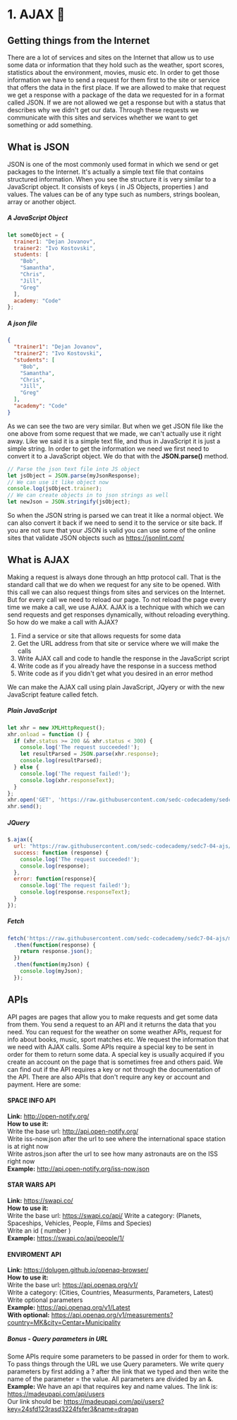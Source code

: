 # 1. AJAX &#x1F34E;
## Getting things from the Internet
There are a lot of services and sites on the Internet that allow us to use some data or information that they hold such as the weather, sport scores, statistics about the environment, movies, music etc. In order to get those information we have to send a request for them first to the site or service that offers the data in the first place. If we are allowed to make that request we get a response with a package of the data we requested for in a format called JSON. If we are not allowed we get a response but with a status that describes why we didn't get our data. Through these requests we communicate with this sites and services whether we want to get something or add something. 

## What is JSON
JSON is one of the most commonly used format in which we send or get packages to the Internet. It's actually a simple text file that contains structured information. When you see the structure it is very similar to a JavaScript object. It consists of keys ( in JS Objects, properties ) and values. The values can be of any type such as numbers, strings boolean, array or another object. 

##### A JavaScript Object
```javascript
let someObject = {
  trainer1: "Dejan Jovanov",
  trainer2: "Ivo Kostovski",
  students: [
    "Bob",
    "Samantha",
    "Chris",
    "Jill",
    "Greg"
  ],
  academy: "Code"
};
```
##### A json file
```json
{
  "trainer1": "Dejan Jovanov",
  "trainer2": "Ivo Kostovski",
  "students": [
    "Bob",
    "Samantha",
    "Chris",
    "Jill",
    "Greg"
  ],
  "academy": "Code"
}
```
As we can see the two are very similar. But when we get JSON file like the one above from some request that we made, we can't actually use it right away. Like we said it is a simple text file, and thus in JavaScript it is just a simple string. In order to get the information we need we first need to convert it to a JavaScript object. We do that with the **JSON.parse()** method.
```javascript
// Parse the json text file into JS object
let jsObject = JSON.parse(myJsonResponse);
// We can use it like object now
console.log(jsObject.trainer);
// We can create objects in to json strings as well
let newJson = JSON.stringify(jsObject);
```
So when the JSON string is parsed we can treat it like a normal object. We can also convert it back if we need to send it to the service or site back. If you are not sure that your JSON is valid you can use some of the online sites that validate JSON objects such as https://jsonlint.com/

## What is AJAX
Making a request is always done through an http protocol call. That is the standard call that we do when we request for any site to be opened. With this call we can also request things from sites and services on the Internet. But for every call we need to reload our page. To not reload the page every time we make a call, we use AJAX. AJAX is a technique with which we can send requests and get responses dynamically, without reloading everything. So how do we make a call with AJAX? 
1. Find a service or site that allows requests for some data
2. Get the URL address from that site or service where we will make the calls
3. Write AJAX call and code to handle the response in the JavaScript script
4. Write code as if you already have the response in a success method
5. Write code as if you didn't get what you desired in an error method

We can make the AJAX call using plain JavaScript, JQyery or with the new JavaScript feature called fetch.
##### Plain JavaScript
```javascript
let xhr = new XMLHttpRequest();
xhr.onload = function () {
  if (xhr.status >= 200 && xhr.status < 300) {
    console.log('The request succeeded!');
    let resultParsed = JSON.parse(xhr.response);
    console.log(resultParsed);
  } else {
    console.log('The request failed!');
    console.log(xhr.responseText);
  }
};
xhr.open('GET', 'https://raw.githubusercontent.com/sedc-codecademy/sedc7-04-ajs/master/g2/Class1/students.json');
xhr.send();
````
##### JQuery
```javascript
$.ajax({
  url: "https://raw.githubusercontent.com/sedc-codecademy/sedc7-04-ajs/master/g2/Class1/students.json",
  success: function (response) {
    console.log('The request succeeded!');
    console.log(response);
  }, 
  error: function(response){
    console.log('The request failed!');
    console.log(response.responseText);
  }
});
````
##### Fetch
```javascript
fetch('https://raw.githubusercontent.com/sedc-codecademy/sedc7-04-ajs/master/g2/Class1/students.json')
  .then(function(response) {
    return response.json();
  })
  .then(function(myJson) {
    console.log(myJson);
  });
````



## APIs
API pages are pages that allow you to make requests and get some data from them. You send a request to an API and it returns the data that you need. You can request for the weather on some weather APIs, request for info about books, music, sport matches etc. We request the information that we need with AJAX calls. Some APIs require a special key to be sent in order for them to return some data. A special key is usually acquired if you create an account on the page that is sometimes free and others paid. We can find out if the API requires a key or not through the documentation of the API. There are also APIs that don't require any key or account and payment. Here are some:

#### SPACE INFO API
**Link:** http://open-notify.org/ \
**How to use it:** \
Write the base url: http://api.open-notify.org/ \
Write iss-now.json after the url to see where the international space station is at right now \
Write astros.json after the url to see how many astronauts are on the ISS right now \
**Example:** http://api.open-notify.org/iss-now.json
#### STAR WARS API
**Link:** https://swapi.co/ \
**How to use it:** \
Write the base url: https://swapi.co/api/
Write a category: (Planets, Spaceships, Vehicles, People, Films and Species) \
Write an id ( number ) \
**Example:** https://swapi.co/api/people/1/
#### ENVIROMENT API
**Link:** https://dolugen.github.io/openaq-browser/ \
**How to use it:** \
Write the base url: https://api.openaq.org/v1/ \
Write a category: (Cities, Countries, Measurments, Parameters, Latest) \
Write optional parameters \
**Example:** https://api.openaq.org/v1/Latest \
**With optional:** https://api.openaq.org/v1/measurements?country=MK&city=Centar+Municipality

##### Bonus - Query parameters in URL
Some APIs require some parameters to be passed in order for them to work. To pass things through the URL we use Query parameters. We write query parameters by first adding a ? after the link that we typed and then write the name of the parameter = the value. All parameters are divided by an &. \
**Example:** We have an api that requires key and name values. The link is: https://madeupapi.com/api/users \
Our link should be: https://madeupapi.com/api/users?key=24sfd123rasd3224fsfer3&name=dragan
